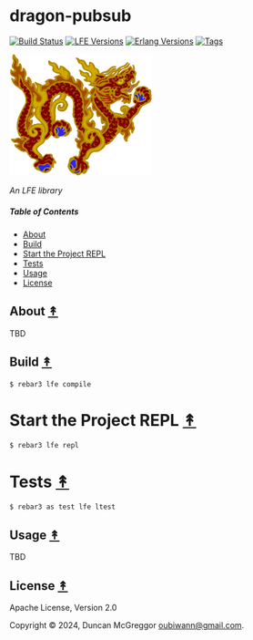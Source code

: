 # dragon-pubsub

[![Build Status][gh-actions-badge]][gh-actions]
[![LFE Versions][lfe-badge]][lfe]
[![Erlang Versions][erlang-badge]][version]
[![Tags][github-tags-badge]][github-tags]

[![Project Logo][logo]][logo-large]

*An LFE library*

##### Table of Contents

* [About](#about-)
* [Build](#build-)
* [Start the Project REPL](#start-the-repl-)
* [Tests](#tests-)
* [Usage](#usage-)
* [License](#license-)

## About [&#x219F;](#table-of-contents)

TBD

## Build [&#x219F;](#table-of-contents)

```shell
$ rebar3 lfe compile
```

# Start the Project REPL [&#x219F;](#table-of-contents)

```shell
$ rebar3 lfe repl
```

# Tests [&#x219F;](#table-of-contents)

```shell
$ rebar3 as test lfe ltest
```

## Usage [&#x219F;](#table-of-contents)

TBD

## License [&#x219F;](#table-of-contents)

Apache License, Version 2.0

Copyright © 2024, Duncan McGreggor <oubiwann@gmail.com>.

[//]: ---Named-Links---

[logo]: https://github.com/lfe-dragon/site/blob/master/priv/images/dragon-logo-2-x250.png
[logo-large]: https://github.com/lfe-dragon/site/blob/master/priv/images/dragon-logo-2-x2400.png
[gh-actions-badge]: https://github.com/lfe-dragon/dragon-pubsub/actions/workflows/cicd.yml/badge.svg
[gh-actions]: https://github.com/lfe-dragon/dragon-pubsub/actions/workflows/cicd.yml
[lfe]: https://github.com/lfe/lfe
[lfe-badge]: https://img.shields.io/badge/lfe-2.1-blue.svg
[erlang-badge]: https://img.shields.io/badge/erlang-21%20to%2026-blue.svg
[version]: https://github.com/lfe-dragon/dragon-pubsub/blob/main/.github/workflows/cicd.yml
[github-tags]: https://github.com/lfe-dragon/dragon-pubsub/tags
[github-tags-badge]: https://img.shields.io/github/tag/lfe-dragon/dragon-pubsub.svg
